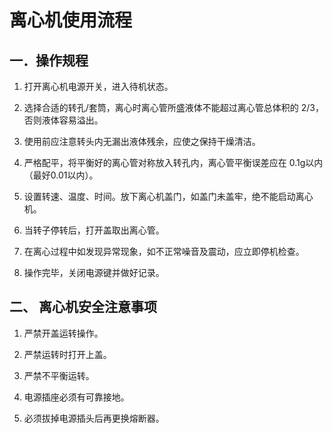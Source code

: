 # 离心机使用流程

## 一．操作规程

1. 打开离心机电源开关，进入待机状态。

2. 选择合适的转孔/套筒，离心时离心管所盛液体不能超过离心管总体积的 2/3，否则液体容易溢出。

3. 使用前应注意转头内无漏出液体残余，应使之保持干燥清洁。

4. 严格配平，将平衡好的离心管对称放入转孔内，离心管平衡误差应在 0.1g以内（最好0.01以内）。

5. 设置转速、温度、时间。放下离心机盖门，如盖门未盖牢，绝不能启动离心机。

6. 当转子停转后，打开盖取出离心管。

7. 在离心过程中如发现异常现象，如不正常噪音及震动，应立即停机检查。

8. 操作完毕，关闭电源键并做好记录。


## 二、 离心机安全注意事项

1. 严禁开盖运转操作。

2. 严禁运转时打开上盖。

3. 严禁不平衡运转。

4. 电源插座必须有可靠接地。

5. 必须拔掉电源插头后再更换熔断器。
